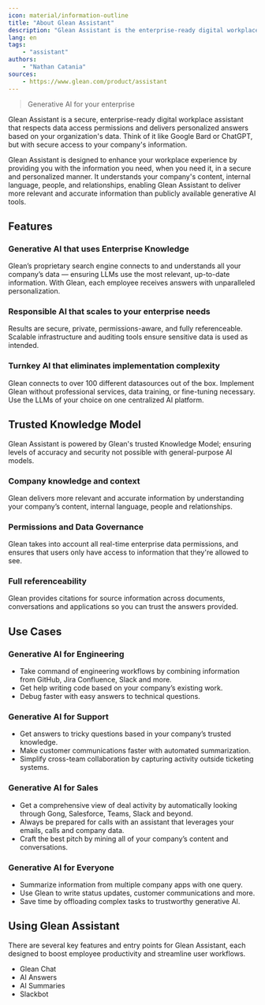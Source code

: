 ```yaml
---
icon: material/information-outline
title: "About Glean Assistant"
description: "Glean Assistant is the enterprise-ready digital workplace assistant powered by next-generation AI."
lang: en
tags:
    - "assistant"
authors:
    - "Nathan Catania"
sources:
    - https://www.glean.com/product/assistant
---
```


> Generative AI for your enterprise

Glean Assistant is a secure, enterprise-ready digital workplace assistant that respects data access permissions and delivers personalized answers based on your organization's data. Think of it like Google Bard or ChatGPT, but with secure access to your company's information.

Glean Assistant is designed to enhance your workplace experience by providing you with the information you need, when you need it, in a secure and personalized manner. It understands your company's content, internal language, people, and relationships, enabling Glean Assistant to deliver more relevant and accurate information than publicly available generative AI tools.

## Features
### Generative AI that uses Enterprise Knowledge
Glean’s proprietary search engine connects to and understands all your company’s data — ensuring LLMs use the most relevant, up-to-date information. With Glean, each employee receives answers with unparalleled personalization.

### Responsible AI that scales to your enterprise needs
Results are secure, private, permissions-aware, and fully referenceable. Scalable infrastructure and auditing tools ensure sensitive data is used as intended​​​. 

### Turnkey AI that eliminates implementation complexity
Glean connects to over 100 different datasources out of the box. Implement Glean without professional services, data training, or fine-tuning necessary. Use the LLMs of your choice on one centralized AI platform.


## Trusted Knowledge Model
Glean Assistant is powered by Glean's trusted Knowledge Model; ensuring levels of accuracy and security not possible with general-purpose AI models.

### Company knowledge and context
Glean delivers more relevant and accurate information by understanding your company’s content, internal language, people and relationships.

### Permissions and Data Governance
Glean takes into account all real-time enterprise data permissions, and ensures that users only have access to information that they're allowed to see.

### Full referenceability
Glean provides citations for source information across documents, conversations and applications so you can trust the answers provided.




## Use Cases

### Generative AI for Engineering
* Take command of engineering workflows by combining information from GitHub, Jira Confluence, Slack and more.
* Get help writing code based on your company’s existing work.
* Debug faster with easy answers to technical questions.

<picture>

### Generative AI for Support
* Get answers to tricky questions based in your company’s trusted knowledge.
* Make customer communications faster with automated summarization.
* Simplify cross-team collaboration by capturing activity outside ticketing systems.

### Generative AI for Sales
* Get a comprehensive view of deal activity by automatically looking through Gong, Salesforce, Teams, Slack and beyond.
* Always be prepared for calls with an assistant that leverages your emails, calls and company data.
* Craft the best pitch by mining all of your company’s content and conversations.

### Generative AI for Everyone
* Summarize information from multiple company apps with one query.
* Use Glean to write status updates, customer communications and more.
* Save time by offloading complex tasks to trustworthy generative AI.


## Using Glean Assistant
There are several key features and entry points for Glean Assistant, each designed to boost employee productivity and streamline user workflows.

* Glean Chat
* AI Answers
* AI Summaries
* Slackbot